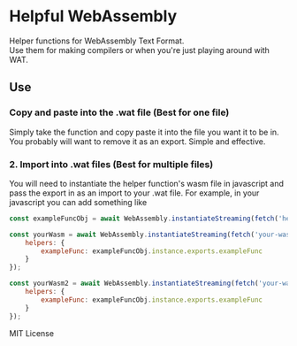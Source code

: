 # Helpful WebAssembly
Helper functions for WebAssembly Text Format.<br>Use them for making compilers or when you're just playing around with WAT.

## Use

### Copy and paste into the .wat file (Best for one file)
Simply take the function and copy paste it into the file you want it to be in. You probably will want to remove it as an export. Simple and effective.

### 2. Import into .wat files (Best for multiple files)
You will need to instantiate the helper function's wasm file in javascript and pass the export in as an import to your .wat file. For example, in your javascript you can add something like
```js
const exampleFuncObj = await WebAssembly.instantiateStreaming(fetch('helper-func.wasm'), {...});

const yourWasm = await WebAssembly.instantiateStreaming(fetch('your-wasm.wasm'), {
    helpers: {
        exampleFunc: exampleFuncObj.instance.exports.exampleFunc
    }
});

const yourWasm2 = await WebAssembly.instantiateStreaming(fetch('your-wasm2.wasm'), {
    helpers: {
        exampleFunc: exampleFuncObj.instance.exports.exampleFunc
    }
});
```



MIT License
